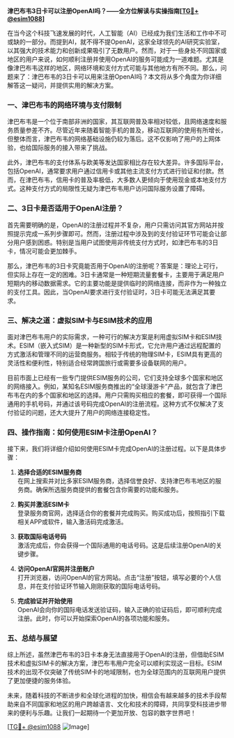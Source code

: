 **津巴布韦3日卡可以注册OpenAI吗？——全方位解读与实操指南[[TG💪+ @esim1088](https://t.me/s/esim1088)]**

在当今这个科技飞速发展的时代，人工智能（AI）已经成为我们生活和工作中不可或缺的一部分。而提到AI，就不得不提OpenAI，这家全球领先的AI研究实验室，以其强大的技术能力和创新成果吸引了无数用户。然而，对于一些身处不同国家或地区的用户来说，如何顺利注册并使用OpenAI的服务可能成为一道难题。尤其是像津巴布韦这样的地区，网络环境和支付方式可能与其他地方有所不同。那么，问题来了：津巴布韦的3日卡可以用来注册OpenAI吗？本文将从多个角度为你详细解答这一疑问，并提供实用的解决方案。

### 一、津巴布韦的网络环境与支付限制

津巴布韦是一个位于南部非洲的国家，其互联网普及率相对较低，且网络速度和服务质量参差不齐。尽管近年来随着智能手机的普及，移动互联网的使用有所增长，但整体而言，津巴布韦的网络基础设施仍较为落后。这不仅影响了用户的上网体验，也给国际服务的接入带来了挑战。

此外，津巴布韦的支付体系与欧美等发达国家相比存在较大差异。许多国际平台，包括OpenAI，通常要求用户通过信用卡或其他主流支付方式进行验证和付款。然而，在津巴布韦，信用卡的普及率极低，大多数人更倾向于使用现金或本地支付方式。这种支付方式的局限性无疑为津巴布韦用户访问国际服务设置了障碍。

### 二、3日卡是否适用于OpenAI注册？

首先需要明确的是，OpenAI的注册过程并不复杂，用户只需访问其官方网站并按照提示完成一系列步骤即可。然而，注册过程中涉及到的支付验证环节可能会让部分用户感到困惑。特别是当用户试图使用非传统支付方式时，如津巴布韦的3日卡，情况可能会更加棘手。

那么，津巴布韦的3日卡究竟能否用于OpenAI的注册呢？答案是：理论上可行，但实际上存在一定的困难。3日卡通常是一种短期流量套餐卡，主要用于满足用户短期内的移动数据需求。它的主要功能是提供临时的网络连接，而非作为一种独立的支付工具。因此，当OpenAI要求进行支付验证时，3日卡可能无法满足其要求。

### 三、解决之道：虚拟SIM卡与ESIM技术的应用

面对津巴布韦用户的实际需求，一种可行的解决方案是利用虚拟SIM卡和ESIM技术。ESIM（嵌入式SIM）是一种新型的SIM卡形式，它允许用户通过远程配置的方式激活和管理不同的运营商服务。相较于传统的物理SIM卡，ESIM具有更高的灵活性和便利性，特别适合经常跨国旅行或需要多设备联网的用户。

目前市面上已经有一些专门提供ESIM服务的公司，它们支持全球多个国家和地区的网络接入。例如，某知名ESIM服务商推出的“全球漫游卡”产品，就包含了津巴布韦在内的多个国家和地区的选择。用户只需购买相应的套餐，即可获得一个国际通用的手机号码，并通过该号码完成OpenAI的注册流程。这种方式不仅解决了支付验证的问题，还大大提升了用户的网络连接稳定性。

### 四、操作指南：如何使用ESIM卡注册OpenAI？

接下来，我们将详细介绍如何使用ESIM卡完成OpenAI的注册过程。以下是具体步骤：

1. **选择合适的ESIM服务商**  
   在网上搜索并对比多家ESIM服务商，选择信誉良好、支持津巴布韦地区的服务商。确保所选服务商提供的套餐包含你需要的功能和服务。

2. **购买并激活ESIM卡**  
   登录服务商官网，选择适合你的套餐并完成购买。购买成功后，按照指引下载相关APP或软件，输入激活码完成激活。

3. **获取国际电话号码**  
   激活完成后，你会获得一个国际通用的电话号码。这是后续注册OpenAI的关键步骤。

4. **访问OpenAI官网并注册账户**  
   打开浏览器，访问OpenAI的官方网站。点击“注册”按钮，填写必要的个人信息，并在支付验证环节输入刚刚获取的国际电话号码。

5. **完成验证并开始使用**  
   OpenAI会向你的国际电话发送验证码，输入正确的验证码后，即可顺利完成注册。此时，你可以开始探索OpenAI的各项功能和服务。

### 五、总结与展望

综上所述，虽然津巴布韦的3日卡本身无法直接用于OpenAI的注册，但借助ESIM技术和虚拟SIM卡的解决方案，津巴布韦用户完全可以顺利实现这一目标。ESIM技术的出现不仅突破了传统SIM卡的地域限制，也为全球范围内的互联网用户提供了更加便捷的服务体验。

未来，随着科技的不断进步和全球化进程的加快，相信会有越来越多的技术手段帮助来自不同国家和地区的用户跨越语言、文化和技术的障碍，共同享受科技进步带来的便利与乐趣。让我们一起期待一个更加开放、包容的数字世界吧！

[[TG💪+ @esim1088](https://t.me/s/esim1088) ![Image](https://i.postimg.cc/4NQfJmqS/Snipaste-2025-05-13-00-14-12.png)]